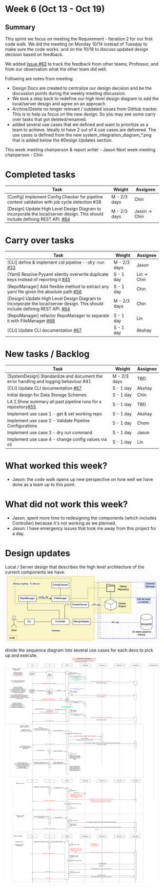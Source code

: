 # Week 6 (Oct 13 - Oct 19)

  

## Summary

This sprint we focus on meeting the Requirement - Iteration 2 for our first code walk. We did the meeting on Monday 10/14 instead of Tuesday to make sure the code works. and on the 10/18 to discuss updated design decision based on feedback.

We added [Issue #62](https://github.com/CS6510-SEA-F24/t4-cicd/issues/62) to track the feedback from other teams, Professor, and from our observation what the other team did well.

Following are notes from meeting:
- Design Docs are created to centralize our design decision and be the discussion points during the weekly meeting discussion.
- We took a step back to redefine our high level design diagram to add the local/server design and agree on an approach.
- Archive/Delete no longer relevant / outdated issues from GitHub tracker. This is to help us focus on the new design. So you may see some carry over tasks that got deleted/renamed.
- added several use cases that we defined and want to prioritize as a team to achieve. Ideally to have 2 out of 4 use cases are delivered. The use cases is defined from the new system_integration_diagram_*.png that is added below the #Design Updates section.

This week meeting chairperson & report writer - Jason
Next week meeting chairperson - Chin

# Completed tasks

| Task | Weight | Assignee |
| ------------------------------------------------------ | --------- | -------- |
| [Config] Implement Config Checker for pipeline content validation with job cycle detection #38 | M - 2/3 days | Chin |
| [Design] Update High Level Design Diagram to incorporate the local/server design. This should include defining REST API. [#64](https://github.com/CS6510-SEA-F24/t4-cicd/issues/64) | M - 2/3 days | Jason -> Chin |

# Carry over tasks

| Task | Weight       | Assignee    |
| ------------------------------------------------------------------------------------------------------------------------- | ------------ | ----------- |
| [CLI] define & implement cid pipeline --dry-run [#33](https://github.com/CS6510-SEA-F24/t4-cicd/issues/33)                                                                          | M - 2/3 days | Jason       |
| [Yaml] Resolve Pyyaml silently overwrite duplicate keys instead of reporting it [#45](https://github.com/CS6510-SEA-F24/t4-cicd/issues/45)                                          | S - 1 day    | Lin -> Chin |
| [RepoManager] Add flexible method to extract any yaml file given the absolute path [#56](https://github.com/CS6510-SEA-F24/t4-cicd/issues/56)                                       | S - 1 day    | Chin        |
| [Design] Update High Level Design Diagram to incorporate the local/server design. This should include defining REST API. [#64](https://github.com/CS6510-SEA-F24/t4-cicd/issues/64) | M - 2/3 days | Chin        |
| [RepoManager] refactor RepoManager to separate it with FileManager [#68](https://github.com/CS6510-SEA-F24/t4-cicd/issues/68)                                                       | S - 1 day    | Lin         |
| [CLI] Update CLI documentation [#67](https://github.com/CS6510-SEA-F24/t4-cicd/issues/67)                                                                                       | S - 1 day    | Akshay      |


# New tasks / Backlog

| Task                                                                                                                | Weight     | Assignee |
| ------------------------------------------------------------------------------------------------------------------- | ---------- | -------- |
| [SystemDesign] Standardize and document the error handling and logging behaviour #41                                | M - 2/3 days | TBD      |
| [CLI] Update CLI documentation [#67](https://github.com/CS6510-SEA-F24/t4-cicd/issues/67)                           | S - 1 day  | Akshay   |
| Initial design for Data Storage Schemes                                                                             | S - 1 day | Chin     |
| L4.1.Show summary all past pipeline runs for a repository[#55](https://github.com/CS6510-SEA-F24/t4-cicd/issues/55) | S - 1 day | TBD      |
| Implement use case 1 - get & set working repo                                                                       | S - 1 day | Akshay   |
| Implement use case 2 - Validate Pipeline Configurations                                                             | S - 1 day | Chom     |
| Implement use case 3 - dry run command                                                                              | S - 1 day | Jason    |
| Implement use case 4 - change config values via cli                                                                 | S - 1 day | Lin      |

  

# What worked this week?
- Jason: the code walk opens up new perspective on how well we have done as a team up to this point. 

# What did not work this week?
- Jason: spent more time to redesigning the components (which includes Controller) because it's not working as we planned.
- Jason: I have emergency issues that took me away from this project for a day.


# Design updates
Local / Server design that describes the high level architecture of the current components we have.
![High level design](../../images/week6/High%20Level%20System%20Design%20v0.2.png)

divide the sequence diagram into several use cases for each devs to pick up and execute.
![System Integration](../../images/week6/system_integration_diagram_phase2_v0.1.drawio.png)